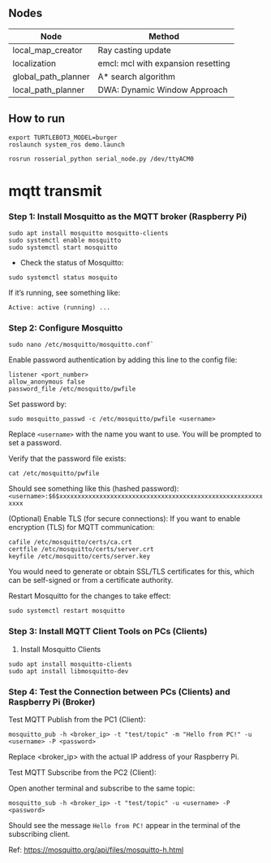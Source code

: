 ## Nodes

| Node                | Method                             |
| ------------------- | ---------------------------------- |
| local_map_creator   | Ray casting update                 |
| localization        | emcl: mcl with expansion resetting |
| global_path_planner | A\* search algorithm               |
| local_path_planner  | DWA: Dynamic Window Approach       |

## How to run

```
export TURTLEBOT3_MODEL=burger
roslaunch system_ros demo.launch

rosrun rosserial_python serial_node.py /dev/ttyACM0
```

# mqtt transmit

### Step 1: Install Mosquitto as the MQTT broker (Raspberry Pi)

```
sudo apt install mosquitto mosquitto-clients
sudo systemctl enable mosquitto
sudo systemctl start mosquitto

```

- Check the status of Mosquitto:

```
sudo systemctl status mosquito
```
  

  If it’s running, see something like:

 ```
 Active: active (running) ...
```

### Step 2: Configure Mosquitto

```
sudo nano /etc/mosquitto/mosquitto.conf`
```

Enable password authentication by adding this line to the config file:

```
listener <port_number>
allow_anonymous false
password_file /etc/mosquitto/pwfile
```

Set password by:
```
sudo mosquitto_passwd -c /etc/mosquitto/pwfile <username>
```

Replace `<username>` with the name you want to use. You will be prompted to set a password.

Verify that the password file exists:
```
cat /etc/mosquitto/pwfile
```

Should see something like this (hashed password):
`<username>:$6$xxxxxxxxxxxxxxxxxxxxxxxxxxxxxxxxxxxxxxxxxxxxxxxxxxxxxxxxxxxx`

(Optional)
Enable TLS (for secure connections): If you want to enable encryption (TLS) for MQTT communication:
```
cafile /etc/mosquitto/certs/ca.crt
certfile /etc/mosquitto/certs/server.crt
keyfile /etc/mosquitto/certs/server.key
```
You would need to generate or obtain SSL/TLS certificates for this, which can be self-signed or from a certificate authority.

Restart Mosquitto for the changes to take effect:
```
sudo systemctl restart mosquitto
```

### Step 3: Install MQTT Client Tools on PCs (Clients)

1. Install Mosquitto Clients
```
sudo apt install mosquitto-clients
sudo apt install libmosquitto-dev
```
### Step 4: Test the Connection between PCs (Clients) and Raspberry Pi (Broker)

Test MQTT Publish from the PC1 (Client):

```
mosquitto_pub -h <broker_ip> -t "test/topic" -m "Hello from PC!" -u <username> -P <password>
```

Replace <broker_ip> with the actual IP address of your Raspberry Pi.

Test MQTT Subscribe from the PC2 (Client):

Open another terminal and subscribe to the same topic:

```
mosquitto_sub -h <broker_ip> -t "test/topic" -u <username> -P <password>
```

Should see the message `Hello from PC!` appear in the terminal of the subscribing client.


Ref: https://mosquitto.org/api/files/mosquitto-h.html
